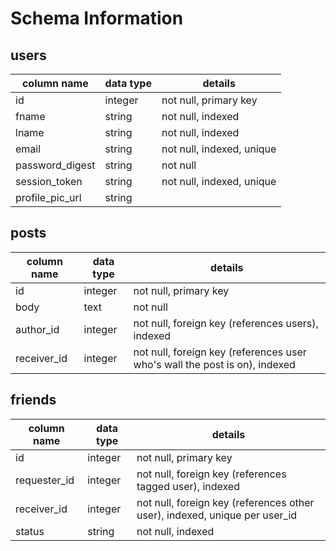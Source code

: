 # Schema Information

## users
column name     | data type | details
----------------|-----------|-----------------------
id              | integer   | not null, primary key
fname           | string    | not null, indexed
lname           | string    | not null, indexed
email           | string    | not null, indexed, unique
password_digest | string    | not null
session_token   | string    | not null, indexed, unique
profile_pic_url | string    |

## posts
column name | data type | details
------------|-----------|-----------------------
id          | integer   | not null, primary key
body        | text      | not null
author_id   | integer   | not null, foreign key (references users), indexed
receiver_id | integer   | not null, foreign key (references user who's wall the post is on), indexed


## friends
column name   | data type | details
--------------|-----------|-----------------------
id            | integer   | not null, primary key
requester_id  | integer   | not null, foreign key (references tagged user), indexed
receiver_id   | integer   | not null, foreign key (references other user), indexed, unique per user_id
status        | string    | not null, indexed

